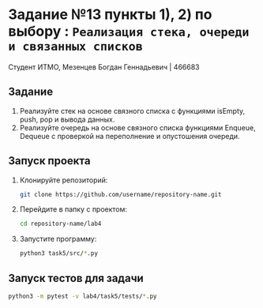# Задание №13 пункты 1), 2) по выбору  : `Реализация стека, очереди и связанных списков`
Студент ИТМО, Мезенцев Богдан Геннадьевич | 466683

## Задание
1) Реализуйте стек на основе связного списка с функциями isEmpty, push, pop и вывода данных.
2) Реализуйте очередь на основе связного списка функциями Enqueue, Dequeue с проверкой на переполнение и опустошения очереди.

## Запуск проекта
1. Клонируйте репозиторий:
   ```bash
   git clone https://github.com/username/repository-name.git
   ```
2. Перейдите в папку с проектом:
   ```bash
   cd repository-name/lab4
   ```
3. Запустите программу:
   ```bash
   python3 task5/src/*.py
   ```

## Запуск тестов для задачи
   ```bash
  python3 -m pytest -v lab4/task5/tests/*.py
   ```
